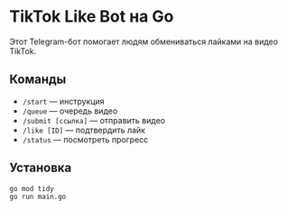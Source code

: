 # TikTok Like Bot на Go

Этот Telegram-бот помогает людям обмениваться лайками на видео TikTok.

## Команды

- `/start` — инструкция
- `/queue` — очередь видео
- `/submit [ссылка]` — отправить видео
- `/like [ID]` — подтвердить лайк
- `/status` — посмотреть прогресс

## Установка

```bash
go mod tidy
go run main.go

